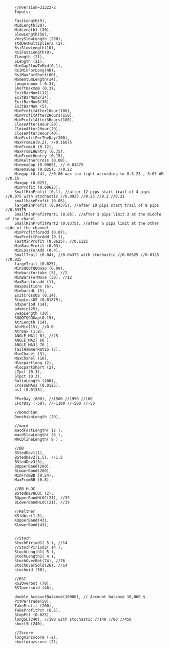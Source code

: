         //@version=31323-2
        Inputs:

        FastLength(9),
        MidLength(20),
        MidLength1 (30),
        SlowLength(50),
        VerySlowLength (200),
        stdDevMultiplier2 (2),
        RsiSlowLength(10),
        RsiFastLength(8),
        TLength (21),
        SLength (21),
        MinGapSlowToMid(0.1),
        RsiMinForLong(40),
        RsiMaxForShort(60),
        MomentumLength(14),
        Longminmom (-0.3),
        Shortmaxmom (0.3),
        ExitBarNum1(12),
        ExitBarNum2(24),
        ExitBarNum3(36),
        ExitBarNum (5),
        MinProfitAfter1Hour(100),
        MinProfitAfter2Hours(150),
        MinProfitAfter3Hours(180),
        CloseAfter1Hour(20),
        CloseAfter2Hour(20), 
        CloseAfter3Hour(40),
        MinProfitForTheDay(200),
        MaxFromLH(0.2), //0.16875
        MinFromLH (0.12),
        MaxFromLHEntry (0.75),
        MinFromLHentry (0.15),
        MinKeltnerCross (0.08),
        MinemaGap (0.0005), // 0.01875
        MaxemaGap (0.025), //0.22  
        Mingap (0.14), //0.06 was too tight according to 8.3.23 , 3:03 AM //0.15
        Maxgap (0.025),
        MinProfit (0.00625),
        SmallMinProfit (0.1), //after 12 pips start trail of 4 pips //0.075 with stochastic //0.0925 //0.25 //0.2 //0.21
        smallbaseProfit (0.05), 
        largeMinProfit (0.04375), //after 10 pips start trail of 8 pips //0.09375
        SmallMinProfitPart1 (0.05), //after 3 pips limit 3 at the middle of the chanel
        SmallMinProfitPart2 (0.0375), //after 6 pips limit at the other side of the channel
        MinProfitforadd (0.07),
        MaxProfitForAdd (0.1),
        FastMinProfit (0.0625), //0.1125
        MinBaseProfit (0.03),
        MinLossForAdd (0.4),
        SmallTrail (0.04), //0.04375 with stochastic //0.00625 //0.0125 //0.025
        largeTrail (0.025),
        MinSQQQTQQQGap (0.09),
        Minbarsfortake (5), //2
        MinBarsForMove (30), //12
        MaxBarsforadd (1),
        maxpositions (6),
        MinbarsHL (5),
        ExitCrossOS (0.14),
        StopLossOS (0.01875),
        adxperiod (14),
        adxmin(25),
        vwapLength (20),
        SQQQTQQQGap(0.15),
        AtrLength (14),
        AtrMin(15), //0.6
        Atrmax (1.8),
        ANGLE_MA1( 8), //25
        ANGLE_MA2( 60 ),
        ANGLE_MA3( 70 ), 
        TailHammerRatio (7),
        MinChanel (3),
        MaxChanel (10),
        Hlocpartlong (2),
        Hlocpartshort (2),
        LTpct (0.3),
        STpct (0.3),
        RatioLength (200),
        CrossEMAos (0.0125),
        os1 (0.0133),

        PForDay (800), //1500 //1950 //100
        LForDay (-50), //-1100 //-500 //-50

        //Donchian 
        DonchianLength (20), 

        //macd
        macdFastLength( 12 ), 
        macdSlowLength( 26 ), 
        MACDlineLength( 9 ) ,

        //BB
        BStedDev1(1),
        BStedDev2(1.5), //1.5
        BStedDev3(3),
        BUpperBand(200),
        BLowerBand(200),
        MinFromBB (0.24),
        MaxFromBB (0.8),

        //BB HLOC
        BStedDevHLOC (2), 
        BUpperBandHLOC(21), //39
        BLowerBandHLOC(21), //39

        //Keltner
        KStdAtr(1.5),
        KUpperBand(43),
        KLowerBand(43),


        //Stoch
        StochPiriod1( 5 ), //14
        //StochPiriod2( 14 ),
        StochLength1( 5 ), 
        StochLength2( 4 ),
        StochOverBot(74), //76
        StochOverSold(26), //14
        stochmid (50),

        //RSI
        RSIOverbot (70),
        RSIoversold (46),

        double AccountBalance(10000), // Account balance 10,000 $
        PctPerTrade(50),
        TakeProfit (200),
        TakeProfitPct (6.5),
        StopPct (0.025),
        longSL(240), //180 with stochastic //140 //80 //450
        shortSL(240),

        //Zscore
        longminzscore (-2),
        shortminzscore (2);
